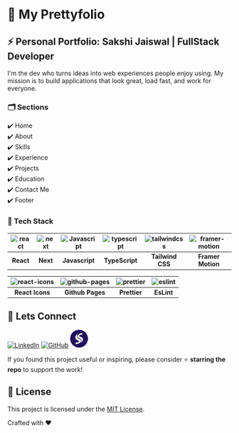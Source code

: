 # 🌸 My Prettyfolio

## ⚡ Personal Portfolio: Sakshi Jaiswal | FullStack Developer

I'm the dev who turns ideas into web experiences people enjoy using. My mission is to build applications that look great, load fast, and work for everyone.

### 🗂️ Sections

✔️ Home\
✔️ About\
✔️ Skills \
✔️ Experience \
✔️ Projects\
✔️ Education\
✔️ Contact Me\
✔️ Footer

### 🧰 Tech Stack

| <img src="https://cdn.jsdelivr.net/gh/devicons/devicon/icons/react/react-original.svg" width="48" height="48" alt="react"> | <img src="https://skillicons.dev/icons?i=nextjs" width="48" height="48" alt="next"> | <img src="https://skillicons.dev/icons?i=javascript" width="48" height="48" alt="Javascript"> | <img src="https://skillicons.dev/icons?i=typescript" width="48" height="48" alt="typescript"> | <img src="https://cdn.jsdelivr.net/gh/devicons/devicon/icons/tailwindcss/tailwindcss-original.svg"  width="48" height="48" alt="tailwindcss" /> | <img src="https://raw.githubusercontent.com/detain/svg-logos/b02ee1ac30c7ff4757278337c95588b01ed0954b/svg/f/framer-motion.svg" width="48" height="48" alt="framer-motion"> |
|:---:|:---:|:---:|:---:|:---:|:---:|
| **React** | **Next** | **Javascript** | **TypeScript** | **Tailwind CSS** | **Framer Motion** |

|<img src="https://raw.githubusercontent.com/react-icons/react-icons/master/react-icons.svg" width="48" height="48" alt="react-icons">|<img src="https://devicon-website.vercel.app/api/github/original.svg?color=%23FF0091" width="48" height="48" alt="github-pages"> |<img src="https://camo.githubusercontent.com/04e1c9eeac89e2a758bbe60c01bf92332a45f7bac62c614aaed646f8fd58c19d/68747470733a2f2f70726574746965722e696f2f69636f6e2e706e67" width="48" height="48" alt="prettier"> |<img src="https://cdn.jsdelivr.net/gh/devicons/devicon/icons/eslint/eslint-original.svg" width="48" height="48" alt="eslint">|
|:---:|:---:|:---:|:---:|
| **React Icons** | **Github Pages** | **Prettier** | **EsLint** |

## 🤝 Lets Connect

<a href="https://linkedin.com/in/thesakshijaiswal" target="_blank"><img src="https://cdn.jsdelivr.net/gh/devicons/devicon@latest/icons/linkedin/linkedin-original.svg" width="40" height="40" alt="LinkedIn"/></a>
<a href="https://github.com/thesakshijaiswal" target="_blank"><img src="https://devicon-website.vercel.app/api/github/original.svg?color=%23F67000" width="40" height="40" alt="GitHub"/></a>
<a href="https://sakshi.is-cool.dev" target="_blank"><img src="https://raw.githubusercontent.com/thesakshijaiswal/thesakshijaiswal.github.io/da1bdb246fd74a8b76a5a06c1b692aa84816c8d5/public/Sakshi_Logo.svg" width="40" height="40" alt="Portfolio"/></a>


If you found this project useful or inspiring, please consider ⭐️ **starring the repo** to support the work!

## 📄 License

This project is licensed under the [MIT License](LICENSE).

Crafted with ❤️
